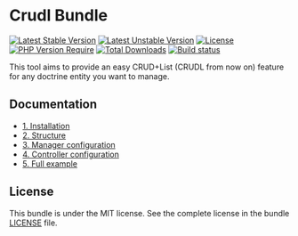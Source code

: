 # Crudl Bundle

[![Latest Stable Version](https://poser.pugx.org/softspring/crudl-controller/v/stable.svg)](https://packagist.org/packages/softspring/crudl-controller)
[![Latest Unstable Version](https://poser.pugx.org/softspring/crudl-controller/v/unstable.svg)](https://packagist.org/packages/softspring/crudl-controller)
[![License](https://poser.pugx.org/softspring/crudl-controller/license.svg)](https://packagist.org/packages/softspring/crudl-controller)
[![PHP Version Require](http://poser.pugx.org/softspring/crudl-controller/require/php)](https://packagist.org/packages/softspring/crudl-controller)
[![Total Downloads](https://poser.pugx.org/softspring/crudl-controller/downloads)](https://packagist.org/packages/softspring/crudl-controller)
[![Build status](https://travis-ci.com/softspring/crudl-controller.svg?branch=master)](https://app.travis-ci.com/github/softspring/crudl-controller)

This tool aims to provide an easy CRUD+List (CRUDL from now on) feature for any doctrine entity you want to manage.

## Documentation

- [1. Installation](docs/1_installation.md)
- [2. Structure](docs/2_structure.md)
- [3. Manager configuration](docs/3_manager.md)
- [4. Controller configuration](docs/4_controller.md)
- [5. Full example](docs/5_full_example.md)

## License

This bundle is under the MIT license. See the complete license in the bundle [LICENSE](LICENSE) file.
